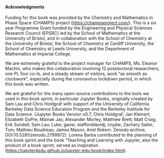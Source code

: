 #### Acknowledgments


Funding for this book  was provided by the Chemistry and Mathematics in Phase Space (CHAMPS) project (<https://champsproject.com/>). This is a six year Programme Grant funded by the Engineering and Physical Sciences Research Council (EPSRC) led by the School of Mathematics at the University of Bristol, and in collaboration with the School of Chemistry at the University of Bristol, the School of Chemistry at Cardiff University, the School of Chemistry at Leeds University, and the Department of Mathematics at Imperial College.

We are extremely grateful to the project manager for CHAMPS, Ms. Eleanor Machin, who makes this collaboration involving 12 postdoctoral researchers, one PI, four co-Is, and a steady stream of visitors, work “as smooth as clockwork”, especially during the coronavirus lockdown period, in which this book was written.

We are grateful for the many open-source contributions to the tools we used in this book sprint, in particular Jupyter Books, originally created by Sam Lau and Chris Holdgraf with support of the University of California Berkeley Data Science Education Program and the Berkeley Institute for Data Science. (Jupyter Books Version v0.7, Chris Holdgraf; Jan Kleinert; Elizabeth DuPre; Mainak Jas; Alexander Morley; Matthew Brett; Matt Craig; Erik Sundell; Sam Lau; Luke; gaow; stafforddavidj; cnydw; Zachary Sailer; Tom; Mathieu Boudreau; James Mason; Ariel Rokem. Zenodo archive, DOI:10.5281/zenodo.2799972). Lorena Barba contributed to the planning of this book sprint and the book “Teaching and Learning with Jupyter, also the product of a book sprint, served as inspiration (<https://jupyter4edu.github.io/jupyter-edu-book/index.html>).